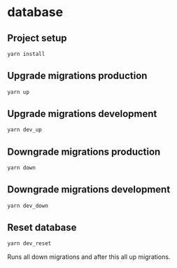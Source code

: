 # database

## Project setup

```bash
yarn install
```

## Upgrade migrations production

```bash
yarn up
```

## Upgrade migrations development

```bash
yarn dev_up
```

## Downgrade migrations production

```bash
yarn down
```

## Downgrade migrations development

```bash
yarn dev_down
```

## Reset database

```bash
yarn dev_reset
```

Runs all down migrations and after this all up migrations.
